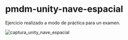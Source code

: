# pmdm-unity-nave-espacial
Ejercicio realizado a modo de práctica para un examen.

![captura_unity_nave_espacial](https://user-images.githubusercontent.com/86477169/156922162-77306131-5837-4449-86d0-43ddb6e984fb.PNG)
